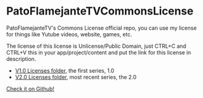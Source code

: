 # PatoFlamejanteTVCommonsLicense
PatoFlamejanteTV's Commons License official repo, you can use my license for things like Yutube videos, website, games, etc.

The license of this license is Unlicense/Public Domain, just CTRL+C and CTRL+V this in your app/project/content and put the link for this license in description.

- [V1.0 Licenses folder](/V1.0/README.md), the first series, 1.0 
- [V2.0 Licenses folder](/V2.0/README.md), most recent series, the 2.0

[Check it on Github!](https://github.com/PatoFlamejanteTV/PatoFlamejanteTVCommonsLicense)
